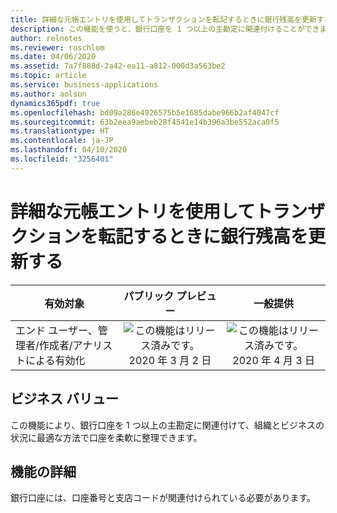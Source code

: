 ```yaml
---
title: 詳細な元帳エントリを使用してトランザクションを転記するときに銀行残高を更新する
description: この機能を使うと、銀行口座を 1 つ以上の主勘定に関連付けることができます。
author: relnotes
ms.reviewer: roschlom
ms.date: 04/06/2020
ms.assetid: 7a7f888d-2a42-ea11-a812-000d3a563be2
ms.topic: article
ms.service: business-applications
ms.author: aolson
dynamics365pdf: true
ms.openlocfilehash: bd09a286e4926575b5e1685dabe966b2af4047cf
ms.sourcegitcommit: 63b2eea9aebeb28f4541e14b396a3be552aca0f5
ms.translationtype: HT
ms.contentlocale: ja-JP
ms.lasthandoff: 04/10/2020
ms.locfileid: "3256401"
---
```

# <a name="update-bank-balances-when-posting-transactions-using-advanced-ledger-entry"></a>詳細な元帳エントリを使用してトランザクションを転記するときに銀行残高を更新する


| 有効対象    |  パブリック プレビュー | 一般提供 | 
| ---------- | :----------: |:----------: |
|エンド ユーザー、管理者/作成者/アナリストによる有効化|![この機能はリリース済みです。](/dynamics365-release-plan/media/green-checkmark.png "この機能はリリース済みです。") 2020 年 3 月 2 日| ![この機能はリリース済みです。](/dynamics365-release-plan/media/green-checkmark.png "この機能はリリース済みです。") 2020 年 4 月 3 日|


## <a name="business-value"></a>ビジネス バリュー
<!-- bv start -->
この機能により、銀行口座を 1 つ以上の主勘定に関連付けて、組織とビジネスの状況に最適な方法で口座を柔軟に整理できます。
<!-- bv end -->



## <a name="feature-details"></a>機能の詳細
<!--feature detail start -->
銀行口座には、口座番号と支店コードが関連付けられている必要があります。
<!--feature detail end -->









